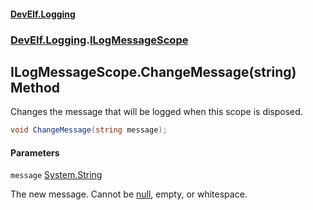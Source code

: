 #### [DevElf\.Logging](README.md 'README')
### [DevElf\.Logging](DevElf.Logging.md 'DevElf\.Logging').[ILogMessageScope](ILogMessageScope.md 'DevElf\.Logging\.ILogMessageScope')

## ILogMessageScope\.ChangeMessage\(string\) Method

Changes the message that will be logged when this scope is disposed\.

```csharp
void ChangeMessage(string message);
```
#### Parameters

<a name='DevElf.Logging.ILogMessageScope.ChangeMessage(string).message'></a>

`message` [System\.String](https://learn.microsoft.com/en-us/dotnet/api/system.string 'System\.String')

The new message\. Cannot be [null](https://docs.microsoft.com/en-us/dotnet/csharp/language-reference/keywords/null 'https://docs\.microsoft\.com/en\-us/dotnet/csharp/language\-reference/keywords/null'), empty, or whitespace\.